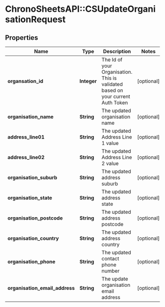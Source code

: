 # ChronoSheetsAPI::CSUpdateOrganisationRequest

## Properties
Name | Type | Description | Notes
------------ | ------------- | ------------- | -------------
**organsation_id** | **Integer** | The Id of your Organisation.  This is validated based on your current Auth Token | [optional] 
**organisation_name** | **String** | The updated organisation name | [optional] 
**address_line01** | **String** | The updated Address Line 1 value | [optional] 
**address_line02** | **String** | The updated Address Line 2 value | [optional] 
**organisation_suburb** | **String** | The updated address suburb | [optional] 
**organisation_state** | **String** | The updated address state | [optional] 
**organisation_postcode** | **String** | The updated address postcode | [optional] 
**organisation_country** | **String** | The updated address country | [optional] 
**organisation_phone** | **String** | The updated contact phone number | [optional] 
**organisation_email_address** | **String** | The update organisation email address | [optional] 


